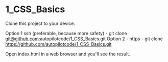 # 1_CSS_Basics

Clone this project to your device.

Option 1 ssh (preferable, because more safety) - git clone git@github.com:autopilotcode/1_CSS_Basics.git
Option 2 - https - git clone https://github.com/autopilotcode/1_CSS_Basics.git

Open index.html in a web browser and you'll see the result.
